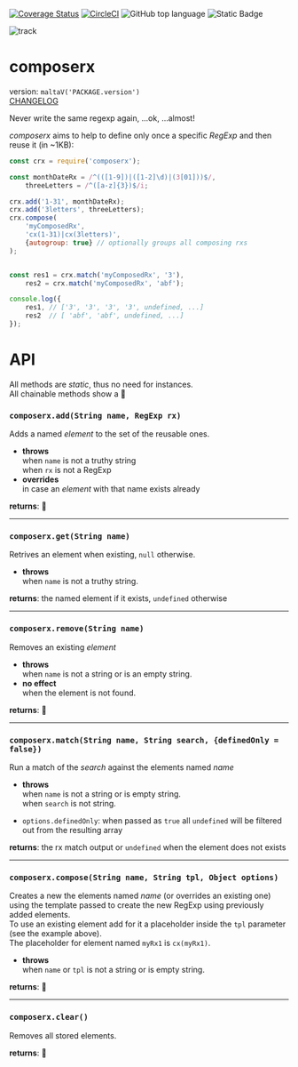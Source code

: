 [![Coverage Status](https://coveralls.io/repos/github/fedeghe/composerx/badge.svg?branch=master)](https://coveralls.io/github/fedeghe/composerx?branch=master) [![CircleCI](https://dl.circleci.com/status-badge/img/circleci/XxqmUuW3z2J9FC2yrGaqm6/Gv6sKWjQKhY9oLnUhScba1/tree/master.svg?style=svg)](https://dl.circleci.com/status-badge/redirect/circleci/XxqmUuW3z2J9FC2yrGaqm6/Gv6sKWjQKhY9oLnUhScba1/tree/master)
![GitHub top language](https://img.shields.io/github/languages/top/fedeghe/composerx?labelColor=%23fede76) ![Static Badge](https://img.shields.io/badge/Human%20coded-100%25-blue?style=plastic)

![track](https://click.jmvc.org/p/pBXq70mW/1)


# composerx  
version: `maltaV('PACKAGE.version')`   
[CHANGELOG](https://github.com/fedeghe/composerx/blob/master/CHANGELOG.md)  

Never write the same regexp again, ...ok, ...almost!

_composerx_ aims to help to define only once a specific _RegExp_ and then reuse it (in ~1KB):

```js
const crx = require('composerx');

const monthDateRx = /^(([1-9])|([1-2]\d)|(3[01]))$/,
    threeLetters = /^([a-z]{3})$/i;

crx.add('1-31', monthDateRx);
crx.add('3letters', threeLetters);
crx.compose(
    'myComposedRx',
    'cx(1-31)|cx(3letters)',
    {autogroup: true} // optionally groups all composing rxs
);


const res1 = crx.match('myComposedRx', '3'),
    res2 = crx.match('myComposedRx', 'abf');

console.log({
    res1, // ['3', '3', '3', '3', undefined, ...]
    res2  // [ 'abf', 'abf', undefined, ...]
});
```
# API

All methods are _static_, thus no need for instances.  
All chainable methods show a 🔗  

### `composerx.add(String name, RegExp rx)`  
Adds a named _element_ to the set of the reusable ones.  
- **throws**  
when `name` is not a truthy string  
    when `rx` is not a RegExp  
- **overrides**  
    in case an _element_ with that name exists already  

**returns**: 🔗  

---
### `composerx.get(String name)`  
Retrives an element when existing, `null` otherwise.     
- **throws**  
    when `name` is not a truthy string.  

**returns**:
the named element if it exists, `undefined` otherwise

---
### `composerx.remove(String name)`   
Removes an existing _element_  
- **throws**  
    when `name` is not a string or  is an empty string.  
- **no effect**  
    when the element is not found.  

**returns**: 🔗  

---
### `composerx.match(String name, String search, {definedOnly = false})`  
Run a match of the _search_ against the elements named _name_  
- **throws**  
    when `name` is not a string or is empty string.  
    when `search` is not string.  

- `options.definedOnly`: when passed as `true` all `undefined` will be filtered out from the resulting array

**returns**:
the rx match output or `undefined` when the element does not exists

---
### `composerx.compose(String name, String tpl, Object options)`  
Creates a new the elements named _name_  (or overrides an existing one) using the template passed to create the new RegExp using previously added elements.  
To use an existing element add for it a placeholder inside the `tpl` parameter (see the example above).  
The placeholder for element named `myRx1` is `cx(myRx1)`.  

- **throws**  
    when `name` or `tpl` is not a string or is empty string.  

**returns**: 🔗  


---
### `composerx.clear()`  
Removes all stored elements.  

**returns**: 🔗  




